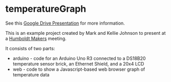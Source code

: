 temperatureGraph
================

See this [Google Drive Presentation](https://docs.google.com/presentation/d/1BzY_AJh4PrghNeuTeVnLE_i5wCIgXdSGgoM_LIDVPkY/edit?usp=sharing) for more information.

This is an example project created by Mark and Kellie Johnson to present at a [Humboldt Makers](http://www.humboldtmakers.org/) meeting.

It consists of two parts:

* arduino - code for an Arduino Uno R3 connected to a DS18B20 temperature sensor brick, an Ethernet Shield, and a 20x4 LCD
* web - code to show a Javascript-based web browser graph of temperature data